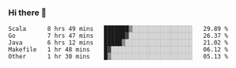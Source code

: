 ### Hi there 👋

<!--
**yeya24/yeya24** is a ✨ _special_ ✨ repository because its `README.md` (this file) appears on your GitHub profile.

Here are some ideas to get you started:

- 🔭 I’m currently working on ...
- 🌱 I’m currently learning ...
- 👯 I’m looking to collaborate on ...
- 🤔 I’m looking for help with ...
- 💬 Ask me about ...
- 📫 How to reach me: ...
- 😄 Pronouns: ...
- ⚡ Fun fact: ...
-->

<!--START_SECTION:waka-->
```text
Scala      8 hrs 49 mins   ███████▒░░░░░░░░░░░░░░░░░   29.89 % 
Go         7 hrs 47 mins   ██████▓░░░░░░░░░░░░░░░░░░   26.37 % 
Java       6 hrs 12 mins   █████▒░░░░░░░░░░░░░░░░░░░   21.02 % 
Makefile   1 hr 48 mins    █▓░░░░░░░░░░░░░░░░░░░░░░░   06.12 % 
Other      1 hr 30 mins    █▒░░░░░░░░░░░░░░░░░░░░░░░   05.13 % 
```
<!--END_SECTION:waka-->
